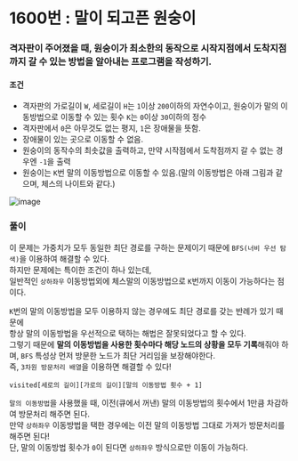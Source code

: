 # 1600번 : 말이 되고픈 원숭이
### 격자판이 주어졌을 때, 원숭이가 최소한의 동작으로 시작지점에서 도착지점까지 갈 수 있는 방법을 알아내는 프로그램을 작성하기.
#### 조건
- 격자판의 가로길이 `W`, 세로길이 `H`는 `1`이상 `200`이하의 자연수이고, 원숭이가 말의 이동방법으로 이동할 수 있는 횟수 `K`는 `0`이상 `30`이하의 정수
- 격자판에서 `0`은 아무것도 없는 평지, `1`은 장애물을 뜻함.
- 장애물이 있는 곳으로 이동할 수 없음.
- 원숭이의 동작수의 최솟값을 출력하고, 만약 시작점에서 도착점까지 갈 수 없는 경우엔 `-1`을 출력
- 원숭이는 `K`번 말의 이동방법으로 이동할 수 있음.(말의 이동방법은 아래 그림과 같으며, 체스의 나이트와 같다.)

![image](https://user-images.githubusercontent.com/79048895/217742033-4ede8d21-6933-4d83-96e7-25d87d68b5a1.png)

### 풀이
이 문제는 가중치가 모두 동일한 최단 경로를 구하는 문제이기 때문에 `BFS(너비 우선 탐색)`을 이용하여 해결할 수 있다.  
하지만 문제에는 특이한 조건이 하나 있는데,  
일반적인 `상하좌우` 이동방법외에 체스말의 이동방법으로 `K`번까지 이동이 가능하다는 점이다.  

`K`번의 말의 이동방법을 모두 이용하지 않는 경우에도 최단 경로를 갖는 반례가 있기 때문에   
항상 말의 이동방법을 우선적으로 택하는 해법은 잘못되었다고 할 수 있다.  
그렇기 때문에 **말의 이동방법을 사용한 횟수마다 해당 노드의 상황을 모두 기록**해줘야 하며, `BFS` 특성상 먼저 방문한 노드가 최단 거리임을 보장해야한다.   
즉, `3차원 방문처리 배열`을 이용하면 해결할 수 있다!  
```
visited[세로의 길이][가로의 길이][말의 이동방법 횟수 + 1]
```

`말의 이동방법`을 사용했을 때, 이전(큐에서 꺼낸) 말의 이동방법의 횟수에서 1만큼 차감하여 방문처리 해주면 된다.   
만약 `상하좌우` 이동방법을 택한 경우에는 이전 말의 이동방법 그대로 가져가 방문처리를 해주면 된다!  
단, 말의 이동방법 횟수가 `0`이 된다면 `상하좌우` 방식으로만 이동이 가능하다.
